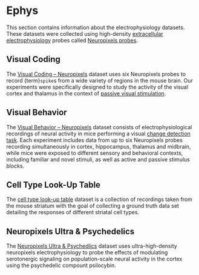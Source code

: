 # Ephys

This section contains information about the electrophysiology datasets. These datasets
were collected using high-density [extracellular electrophysiology](../../background/Neuropixels-electrophysiology) probes called [Neuropixels probes](../../background/neuropixels-description). 

## Visual Coding

The [Visual Coding – Neuropixels](visual-coding/vcnp) dataset uses six Neuropixels probes to record {term}`spike`s from
a wide variety of regions in the mouse brain. Our experiments were specifically designed to
study the activity of the visual cortex and thalamus in the context of [passive visual stimulation](../stimuli/passive-visual-stimuli/visual-stimuli-list). 

## Visual Behavior

The [Visual Behavior – Neuropixels](visual-behavior/VB-Neuropixels) dataset consists of electrophysiological recordings of neural activity in mice performing a visual [change detection task](change_detection_task). Each experiment includes data from up to six Neuropixels probes recording simultaneously in cortex, hippocampus, thalamus and midbrain, while mice were exposed to different sensory and behavioral contexts, including familiar and novel stimuli, as well as active and passive stimulus blocks.

## Cell Type Look-Up Table

The [cell type look-up table](cell-type-lookup-table/ctlut-background) dataset is a collection of recordings taken from the mouse striatum with the goal of collecting a ground truth data set detailing the responses of different striatal cell types.

## Neuropixels Ultra & Psychedelics

The [Neuropixels Ultra & Psychedlics](np-ultra/npultra-psychedelics.md) dataset uses ultra-high-density neuropixels electrophysiology to probe the effects of modulating serotonergic signaling on population-scale neural activity in the cortex using the psychedelic compount psilocybin. 

